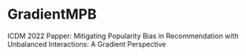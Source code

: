 # GradientMPB
ICDM 2022 Papper: Mitigating Popularity Bias in Recommendation with Unbalanced Interactions: A Gradient Perspective
